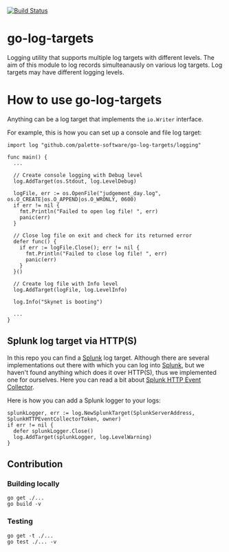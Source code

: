 [![Build Status](https://travis-ci.org/palette-software/go-log-targets.svg?branch=master)](https://travis-ci.org/palette-software/go-log-targets)

# go-log-targets
Logging utility that supports multiple log targets with different levels. The aim of this module to log records simulteanausly on various log targets. Log targets may have different logging levels.

# How to use go-log-targets
Anything can be a log target that implements the `io.Writer` interface.

For example, this is how you can set up a console and file log target:
```golang
import log "github.com/palette-software/go-log-targets/logging"

func main() {
  ...

  // Create console logging with Debug level
  log.AddTarget(os.Stdout, log.LevelDebug)

  logFile, err := os.OpenFile("judgement_day.log", os.O_CREATE|os.O_APPEND|os.O_WRONLY, 0600)
  if err != nil {
    fmt.Println("Failed to open log file! ", err)
    panic(err)
  }

  // Close log file on exit and check for its returned error
  defer func() {
    if err := logFile.Close(); err != nil {
      fmt.Println("Failed to close log file! ", err)
      panic(err)
    }
  }()

  // Create log file with Info level
  log.AddTarget(logFile, log.LevelInfo)

  log.Info("Skynet is booting") 
  
  ...
}
```

## Splunk log target via HTTP(S)
In this repo you can find a [Splunk] log target. Although there are several implementations out there with which you can log into [Splunk], but we haven't found anything which does it over HTTP(S), thus we implemented one for ourselves. Here you can read a bit about [Splunk HTTP Event Collector](http://dev.splunk.com/view/event-collector/SP-CAAAE7F).

Here is how you can add a Splunk logger to your logs:
```golang
splunkLogger, err := log.NewSplunkTarget(SplunkServerAddress, SplunkHTTPEventCollectorToken, owner)
if err != nil {
  defer splunkLogger.Close()
  log.AddTarget(splunkLogger, log.LevelWarning)
}
```

## Contribution

### Building locally

```
go get ./...
go build -v
```

### Testing

```
go get -t ./...
go test ./... -v
```

[Splunk]: https://www.splunk.com/
